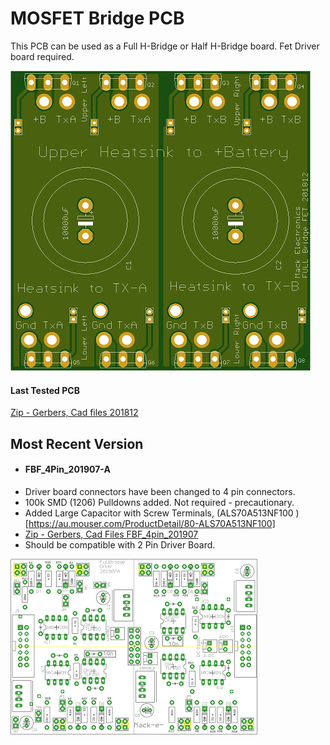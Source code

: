 # MOSFET Bridge PCB  

This PCB can be used as a Full H-Bridge or Half H-Bridge board.  Fet Driver board required.

![Full Bridge](https://github.com/mackelec/StepInverter/blob/master/images/Full%20Bridge_small.png)

#### Last Tested PCB

[Zip - Gerbers, Cad files 201812](https://github.com/mackelec/StepInverter/blob/master/PCB/pcb_FET_Bridge/FullBridgeFet_201812_2_complete.zip)

## Most Recent Version

 
 -  #### FBF_4Pin_201907-A
 -  Driver board connectors have been changed to 4 pin connectors.
 -  100k SMD (1206) Pulldowns added.  Not required - precautionary.
 -  Added Large Capacitor with Screw Terminals, (ALS70A513NF100 )[https://au.mouser.com/ProductDetail/80-ALS70A513NF100]
 -  [Zip - Gerbers, Cad Files FBF_4pin_201907](https://github.com/mackelec/StepInverter/blob/master/PCB/pcb_FET_Bridge/FullBridgeFet_4pin_201907A_complete.zip)
 -  Should be compatible with 2 Pin Driver Board.
 
 ![FBF_4Pin_201907-A](https://github.com/mackelec/StepInverter/blob/master/images/FullBridgeDriver_201907A_Overlay_small.png)
